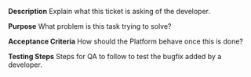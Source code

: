 **Description**
Explain what this ticket is asking of the developer.

**Purpose**
What problem is this task trying to solve?

**Acceptance Criteria**
How should the Platform behave once this is done?

**Testing Steps**
Steps for QA to follow to test the bugfix added by a developer.
